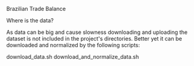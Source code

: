 Brazilian Trade Balance

Where is the data?

As data can be big and cause slowness downloading and uploading the dataset is not included in the project's directories. Better yet it can be downloaded and normalized by the following scripts:

download_data.sh
download_and_normalize_data.sh







